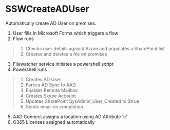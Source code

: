 # SSWCreateADUser
Automatically create AD User on premises.

1. User fills in Microsoft Forms which triggers a flow
2. Flow runs
  >1. Checks user details against Azure and populates a SharePoint list
  >2. Creates and deletes a file on premises
3. Filewatcher service initiates a powershell script
4. Powershell runs
  >1. Creates AD User
  >2. Forces AD Sync to AAD
  >3. Enables Remote Mailbox
  >4. Creates Skype Account
  >5. Updates SharePoint SysAdmin_User_Created to $true
  >6. Sends email on completion
5. AAD Connect assigns a location using AD Attribute 'c'
6. O365 Licenses assigned automatically
